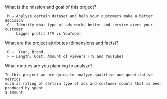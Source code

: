 What is the mission and goal of this project?
     
     
     M – Analyze certain dataset and help your customers make a better decision
     G – Identify what type of ads works better and service gives your customer 
         bigger profit (TV vs YouTube)

What are the project attributes (dimensions and facts)?
     
     
     D –  Year, Brand
     F – Length, Cost, Amount of viewers (TV and YouTube)

What metrics are you planning to analyze?
    
    
    In this project we are going to analyze qualitive and quantitative metrics
    such as rating of certain type of ads and customer counts that is been produced by spent
    $ amount.


